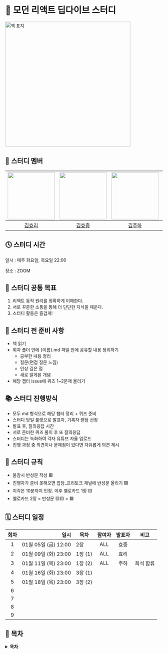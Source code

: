 # 🧡 모던 리액트 딥다이브 스터디

<img src="https://github.com/prgrms-web-devcourse/FEDC4-Modern-React-Study/assets/97094709/d6aff39b-08e6-41f7-b0ec-d2390dc4c707" width="400px" alt="책 표지" />


## 👶 스터디 멤버

|  <img src="https://github.com/hyoribogo.png" width="150">   | <img src="https://github.com/khj0426.png" width="150"> | <img src="https://github.com/hayamaster.png" width="150"> | <img src="https://github.com/HeeSeok-kim.png" width="150"> |
|:------------------------------------------------:|:--------------------------------------------:|:---------------------------------------------:|:---------------------------------------------:|
|    [김효리](https://github.com/hyoribogo)      |   [김효중](https://github.com/khj0426)    |     [김주하](https://github.com/hayamaster)  |     [김희석](https://github.com/HeeSeok-kim)  |




## 🕓 스터디 시간

일시 : 매주 화요일, 목요일 22:00

장소 : ZOOM

## 🚩 스터디 공통 목표

1. 리액트 동작 원리를 정확하게 이해한다.
2. 서로 꾸준한 소통을 통해 더 단단한 지식을 채운다.
3. 스터디 활동은 즐겁게!

## 🛒 스터디 전 준비 사항

- 책 읽기
- 회차 폴더 안에 {이름}.md 파일 안에 공유할 내용 정리하기
  - 공부한 내용 정리
  - 질문(면접 질문 느낌)
  - 인상 깊은 점
  - 새로 알게된 개념
- 해당 챕터 issue에 퀴즈 1~2문제 올리기

## 📚 스터디 진행방식

- 모두 md 형식으로 해당 챕터 정리 + 퀴즈 준비
- 스터디 당일 룰렛으로 발표자, 기록자 랜덤 선정
- 발표 후, 질의응답 시간
- 서로 준비한 퀴즈 풀이 후 또 질의응답
- 스터디는 녹화하여 각자 유튜브 자율 업로드
- 진행 과정 중 의견이나 문제점이 있다면 자유롭게 의견 제시

## 🧾 스터디 규칙

- 불참시 반성문 작성 🟥
- 진행자가 준비 못해오면 잡담_프리토크 채널에 반성문 올리기 🟥
- 지각은 10분까지 인정. 이후 옐로카드 1장 🟨
- 옐로카드 2장 = 반성문 🟨🟨 = 🟥

## 🗓 스터디 일정

| 회차 | 일시                | 목차                | 참여자               | 발표자           | 비고                       |
| :--: |------------------:|-------------------|:-----------------:|:-------------:|--------------------------|
| 1    | 01월 05일 (금) 12:00  | 2장 | ALL | 효중 |  |
| 2    | 01월 09일 (화) 23:00  | 1장 (1) | ALL | 효리 |  |
| 3    | 01월 11일 (목) 23:00  | 1장 (2) | ALL | 주하 | 희석 합류 |
| 4    | 01월 16일 (화) 23:00  | 3장 (1) |  |  |  |
| 5    | 01월 18일 (목) 23:00  | 3장 (2) |  |  |  |
| 6   |  |  |  |  |  |
| 7   |  |  |  |  |  |
| 8   |  |  |  |  |  |
| 9   |  |  |  |  |  |

## 📍 목차

<details>
<summary> <b> 목차 </b>  </summary>
<div markdown="1">
▣ 들어가며<br />__왜 리액트인가?<br />__리액트의 역사<br />__2010년대 프런트엔드 개발 환경을 향한 페이스북의 도전<br />__BoltJS의 등장과 한계<br />__페이스북 팀의 대안으로 떠오른 리액트<br />__리액트에 대한 회의적인 의견과 비판<br />__드디어 빛을 보는 리액트<br />__리액트의 현재와 미래<br /><br />▣ 01장: 리액트 개발을 위해 꼭 알아야 할 자바스크립트<br />1.1 자바스크립트의 동등 비교<br />__1.1.1 자바스크립트의 데이터 타입<br />__1.1.2 값을 저장하는 방식의 차이<br />__1.1.3 자바스크립트의 또 다른 비교 공식, Object.is<br />__1.1.4 리액트에서의 동등 비교<br />__1.1.5 정리<br />1.2 함수<br />__1.2.1 함수란 무엇인가?<br />__1.2.2 함수를 정의하는 4가지 방법<br />__1.2.3 다양한 함수 살펴보기<br />__1.2.4 함수를 만들 때 주의해야 할 사항<br />__1.2.5 정리<br />1.3 클래스<br />__1.3.1 클래스란 무엇인가?<br />__1.3.2 클래스와 함수의 관계<br />__1.3.3 정리<br />1.4 클로저<br />__1.4.1 클로저의 정의<br />__1.4.2 변수의 유효 범위, 스코프<br />__1.4.3 클로저의 활용<br />__1.4.4 주의할 점<br />__1.4.5 정리<br />1.5 이벤트 루프와 비동기 통신의 이해<br />__1.5.1 싱글 스레드 자바스크립트<br />__1.5.2 이벤트 루프란?<br />__1.5.3 태스크 큐와 마이크로 태스크 큐<br />__1.5.4 정리<br />1.6 리액트에서 자주 사용하는 자바스크립트 문법<br />__1.6.1 구조 분해 할당<br />__1.6.2 전개 구문<br />__1.6.3 객체 초기자<br />__1.6.4 Array 프로토타입의 메서드: map, filter, reduce, forEach<br />__1.6.5 삼항 조건 연산자<br />__1.6.6 정리<br />1.7 선택이 아닌 필수, 타입스크립트<br />__1.7.1 타입스크립트란?<br />__1.7.2 리액트 코드를 효과적으로 작성하기 위한 타입스크립트 활용법<br />__1.7.3 타입스크립트 전환 가이드<br />__1.7.4 정리<br /><br />▣ 02장: 리액트 핵심 요소 깊게 살펴보기<br />2.1 JSX란?<br />__2.1.1 JSX의 정의<br />__2.1.2 JSX 예제<br />__2.1.3 JSX는 어떻게 자바스크립트에서 변환될까?<br />__2.1.4 정리<br />2.2 가상 DOM과 리액트 파이버<br />__2.2.1 DOM과 브라우저 렌더링 과정<br />__2.2.2 가상 DOM의 탄생 배경<br />__2.2.3 가상 DOM을 위한 아키텍처, 리액트 파이버<br />__2.2.4 파이버와 가상 DOM<br />__2.2.5 정리<br />2.3 클래스형 컴포넌트와 함수형 컴포넌트<br />__2.3.1 클래스형 컴포넌트<br />__2.3.2 함수형 컴포넌트<br />__2.3.3 함수형 컴포넌트 vs. 클래스형 컴포넌트<br />__2.3.4 정리<br />2.4 렌더링은 어떻게 일어나는가?<br />__2.4.1 리액트의 렌더링이란?<br />__2.4.2 리액트의 렌더링이 일어나는 이유<br />__2.4.3 리액트의 렌더링 프로세스<br />__2.4.4 렌더와 커밋<br />__2.4.5 일반적인 렌더링 시나리오 살펴보기<br />__2.4.6 정리<br />2.5 컴포넌트와 함수의 무거운 연산을 기억해 두는 메모이제이션<br />__2.5.1 주장 1: 섣부른 최적화는 독이다, 꼭 필요한 곳에만 메모이제이션을 추가하자<br />__2.5.2 주장 2: 렌더링 과정의 비용은 비싸다, 모조리 메모이제이션해 버리자<br />__2.5.3 결론 및 정리<br /><br />▣ 03장: 리액트 훅 깊게 살펴보기<br />3.1 리액트의 모든 훅 파헤치기<br />__3.1.1 useState<br />__3.1.2 useEffect<br />__3.1.3 useMemo<br />__3.1.4 useCallback<br />__3.1.5 useRef<br />__3.1.6 useContext<br />__3.1.7 useReducer<br />__3.1.8 useImperativeHandle<br />__3.1.9 useLayoutEffect<br />__3.1.10 useDebugValue<br />__3.1.11 훅의 규칙<br />__3.1.12 정리<br />3.2 사용자 정의 훅과 고차 컴포넌트 중 무엇을 써야 할까?<br />__3.2.1 사용자 정의 훅<br />__3.2.2 고차 컴포넌트<br />__3.2.3 사용자 정의 훅과 고차 컴포넌트 중 무엇을 써야 할까?<br />__3.2.4 정리<br /><br />▣ 04장: 서버 사이드 렌더링<br />4.1 서버 사이드 렌더링이란?<br />__4.1.1 싱글 페이지 애플리케이션의 세상<br />__4.1.2 서버 사이드 렌더링이란?<br />__4.1.3 SPA와 SSR을 모두 알아야 하는 이유<br />__4.1.4 정리<br />4.2 서버 사이드 렌더링을 위한 리액트 API 살펴보기<br />__4.2.1 renderToString<br />__4.2.2 renderToStaticMarkup<br />__4.2.3 renderToNodeStream<br />__4.2.4 renderToStaticNodeStream<br />__4.2.5 hydrate<br />__4.2.6 서버 사이드 렌더링 예제 프로젝트<br />__4.2.7 정리<br />4.3 Next.js 톺아보기<br />__4.3.1 Next.js란?<br />__4.3.2 Next.js 시작하기<br />__4.3.3 Data Fetching<br />__4.3.4 스타일 적용하기<br />__4.3.5 _app.tsx 응용하기<br />__4.3.6 next.config.js 살펴보기<br />__4.3.7 정리<br /><br />▣ 05장: 리액트와 상태 관리 라이브러리<br />5.1 상태 관리는 왜 필요한가?<br />__5.1.1 리액트 상태 관리의 역사<br />__5.1.2 정리<br />5.2 리액트 훅으로 시작하는 상태 관리<br />__5.2.1 가장 기본적인 방법: useState와 useReducer<br />__5.2.2 지역 상태의 한계를 벗어나보자: useState의 상태를 바깥으로 분리하기<br />__5.2.3 useState와 Context를 동시에 사용해 보기<br />__5.2.4 상태 관리 라이브러리 Recoil, Jotai, Zustand 살펴보기<br />__5.2.5 정리<br /><br />▣ 06장: 리액트 개발 도구로 디버깅하기<br />6.1 리액트 개발 도구란?<br />6.2 리액트 개발 도구 설치<br />6.3 리액트 개발 도구 활용하기<br />__6.3.1 컴포넌트<br />__6.3.2 프로파일러<br />6.4 정리<br /><br />▣ 07장: 크롬 개발자 도구를 활용한 애플리케이션 분석<br />7.1 크롬 개발자 도구란?<br />7.2 요소 탭<br />__7.2.1 요소 화면<br />__7.2.2 요소 정보<br />7.3 소스 탭<br />7.4 네트워크 탭<br />7.5 메모리 탭<br />__7.5.1 자바스크립트 인스턴스 VM 선택<br />__7.5.2 힙 스냅샷<br />__7.5.3 타임라인 할당 계측<br />__7.5.4 할당 샘플링<br />7.6 Next.js 환경 디버깅하기<br />__7.6.1 Next.js 프로젝트를 디버그 모드로 실행하기<br />__7.6.2 Next.js 서버에 트래픽 유입시키기<br />__7.6.3 Next.js의 메모리 누수 지점 확인하기<br />7.7 정리<br /><br />▣ 08장: 좋은 리액트 코드 작성을 위한 환경 구축하기<br />8.1 ESLint를 활용한 정적 코드 분석<br />__8.1.1 ESLint 살펴보기<br />__8.1.2 eslint-plugin과 eslint-config<br />__8.1.3 나만의 ESLint 규칙 만들기<br />__8.1.4 주의할 점<br />__8.1.5 정리<br />8.2 리액트 팀이 권장하는 리액트 테스트 라이브러리<br />__8.2.1 React Testing Library란?<br />__8.2.2 자바스크립트 테스트의 기초<br />__8.2.3 리액트 컴포넌트 테스트 코드 작성하기<br />__8.2.4 사용자 정의 훅 테스트하기<br />__8.2.5 테스트를 작성하기에 앞서 고려해야 할 점<br />__8.2.6 그 밖에 해볼 만한 여러 가지 테스트<br />__8.2.7 정리<br /><br />▣ 09장: 모던 리액트 개발 도구로 개발 및 배포 환경 구축하기<br />9.1 Next.js로 리액트 개발 환경 구축하기<br />__9.1.1 create-next-app 없이 하나씩 구축하기<br />__9.1.2 tsconfig.json 작성하기<br />__9.1.3 next.config.js 작성하기<br />__9.1.4 ESLint와 Prettier 설정하기<br />__9.1.5 스타일 설정하기<br />__9.1.6 애플리케이션 코드 작성<br />__9.1.7 정리<br />9.2 깃허브 100% 활용하기<br />__9.2.1 깃허브 액션으로 CI 환경 구축하기<br />__9.2.2 직접 작성하지 않고 유용한 액션과 깃허브 앱 가져다 쓰기<br />__9.2.3 깃허브 Dependabot으로 보안 취약점 해결하기<br />__9.2.4 정리<br />9.3 리액트 애플리케이션 배포하기<br />__9.3.1 Netlify<br />__9.3.2 Vercel<br />__9.3.3 DigitalOcean<br />__9.3.4 정리<br />9.4 리액트 애플리케이션 도커라이즈하기<br />__9.4.1 리액트 앱을 도커라이즈하는 방법<br />__9.4.2 도커로 만든 이미지 배포하기<br />__9.4.3 정리<br /><br />▣ 10장: 리액트 17과 18의 변경 사항 살펴보기<br />10.1 리액트 17 버전 살펴보기<br />__10.1.1 리액트의 점진적인 업그레이드<br />__10.1.2 이벤트 위임 방식의 변경<br />__10.1.3 import React from ‘reac’가 더 이상 필요 없다: 새로운 JSX transform<br />__10.1.4 그 밖의 주요 변경 사항<br />__10.1.5 정리<br />10.2 리액트 18 버전 살펴보기<br />__10.2.1 새로 추가된 훅 살펴보기<br />__10.2.2 react-dom/client<br />__10.2.3 react-dom/server<br />__10.2.4 자동 배치(Automatic Batching)<br />__10.2.5 더욱 엄격해진 엄격 모드<br />__10.2.6 Suspense 기능 강화<br />__10.2.7 인터넷 익스플로러 지원 중단에 따른 추가 폴리필 필요<br />__10.2.8 그 밖에 알아두면 좋은 변경사항<br />__10.2.9 정리<br /><br />▣ 11장: Next.js 13과 리액트 18<br />11.1 app 디렉터리의 등장<br />__11.1.1 라우팅<br />11.2 리액트 서버 컴포넌트<br />__11.2.1 기존 리액트 컴포넌트와 서버 사이드 렌더링의 한계<br />__11.2.2 서버 컴포넌트란?<br />__11.2.3 서버 사이드 렌더링과 서버 컴포넌트의 차이<br />__11.2.4 서버 컴포넌트는 어떻게 작동하는가?<br />11.3 Next.js에서의 리액트 서버 컴포넌트<br />__11.3.1 새로운 fetch 도입과 getServerSideProps, getStaticProps, getInitial Props의 삭제<br />__11.3.2 정적 렌더링과 동적 렌더링<br />__11.3.3 캐시와 mutating, 그리고 revalidating<br />__11.3.4 스트리밍을 활용한 점진적인 페이지 불러오기<br />11.4 웹팩의 대항마, 터보팩의 등장(beta)<br />11.5 서버 액션(alpha)<br />__11.5.1 form의 action<br />__11.5.2 input의 submit과 image의 formAction<br />__11.5.3 startTransition과의 연동<br />__11.5.4 server mutation이 없는 작업<br />__11.5.5 서버 액션 사용 시 주의할 점<br />11.6 그 밖의 변화<br />11.7 Next.js 13 코드 맛보기<br />__11.7.1 getServerSideProps와 비슷한 서버 사이드 렌더링 구현해 보기<br />__11.7.2 getStaticProps와 비슷한 정적인 페이지 렌더링 구현해 보기<br />__11.7.3 로딩, 스트리밍, 서스펜스<br />11.8 정리 및 주의사항<br /><br />▣ 12장: 모든 웹 개발자가 관심을 가져야 할 핵심 웹 지표<br />12.1 웹사이트와 성능<br />12.2 핵심 웹 지표란?<br />12.3 최대 콘텐츠풀 페인트(LCP)<br />__12.3.1 정의<br />__12.3.2 의미<br />__12.3.3 예제<br />__12.3.4 기준 점수<br />__12.3.5 개선 방안<br />12.4 최초 입력 지연(FID)<br />__12.4.1 정의<br />__12.4.2 의미<br />__12.4.3 예제<br />__12.4.4 기준 점수<br />__12.4.5 개선 방안<br />12.5 누적 레이아웃 이동(CLS)<br />__12.5.1 정의<br />__12.5.2 의미<br />__12.5.3 예제<br />__12.5.4 기준 점수<br />__12.5.5 개선 방안<br />__12.5.6 핵심 웹 지표는 아니지만 성능 확인에 중요한 지표들<br />12.6 정리<br /><br />▣ 13장: 웹페이지의 성능을 측정하는 다양한 방법<br />13.1 애플리케이션에서 확인하기<br />__13.1.1 create-react-app<br />__13.1.2 create-next-app<br />13.2 구글 라이트하우스<br />__13.2.1 구글 라이트하우스 - 탐색 모드<br />__13.2.2 구글 라이트하우스 - 기간 모드<br />__13.2.3 구글 라이트하우스 - 스냅샷<br />13.3 WebPageTest<br />__13.3.1 Performance Summary<br />__13.3.2 Opportunities & Experiments<br />__13.3.3 Filmstrip<br />__13.3.4 Details<br />__13.3.5 Web Vitals<br />__13.3.6 Optimizations<br />__13.3.7 Content<br />__13.3.8 Domains<br />__13.3.9 Console Log<br />__13.3.10 Detected Technologies<br />__13.3.11 Main-thread Processing<br />__13.3.12 Lighthouse Report<br />__13.3.13 기타<br />13.4 크롬 개발자 도구<br />__13.4.1 성능 통계<br />__13.4.2 성능<br />13.5 정리<br /><br />▣ 14장: 웹사이트 보안을 위한 리액트와 웹페이지 보안 이슈<br />14.1 리액트에서 발생하는 크로스 사이트 스크립팅(XSS)<br />__14.1.1 dangerouslySetInnerHTML prop<br />__14.1.2 useRef를 활용한 직접 삽입<br />__14.1.3 리액트에서 XSS 문제를 피하는 방법<br />14.2 getServerSideProps와 서버 컴포넌트를 주의하자<br />14.3 〈a〉 태그의 값에 적절한 제한을 둬야 한다<br />14.4 HTTP 보안 헤더 설정하기<br />__14.4.1 Strict-Transport-Security<br />__14.4.2 X-XSS-Protection<br />__14.4.3 X-Frame-Options<br />__14.4.4 Permissions-Policy<br />__14.4.5 X-Content-Type-Options<br />__14.4.6 Referrer-Policy<br />__14.4.7 Content-Security-Policy<br />__14.4.8 보안 헤더 설정하기<br />__14.4.9 보안 헤더 확인하기<br />14.5 취약점이 있는 패키지의 사용을 피하자<br />14.6 OWASP Top 10<br />14.7 정리<br /><br />▣ 15장: 마치며<br />15.1 리액트 프로젝트를 시작할 때 고려해야 할 사항<br />__15.1.1 유지보수 중인 서비스라면 리액트 버전을 최소 16.8.6에서 최대 17.0.2로 올려두자<br />__15.1.2 인터넷 익스플로러 11 지원을 목표한다면 각별히 더 주의를 기한다<br />__15.1.3 서버 사이드 렌더링 애플리케이션을 우선적으로 고려한다<br />__15.1.4 상태 관리 라이브러리는 꼭 필요할 때만 사용한다<br />__15.1.5 리액트 의존성 라이브러리 설치를 조심한다<br />15.2 언젠가 사라질 수도 있는 리액트<br />__15.2.1 리액트는 그래서 정말 완벽한 라이브러리인가?<br />__15.2.2 오픈소스 생태계의 명과 암<br />__15.2.3 제이쿼리, AngularJS, 리액트, 그리고 다음은 무엇인가?<br />__15.2.4 웹 개발자로서 가져야 할 유연한 자세
</div>
</details>


